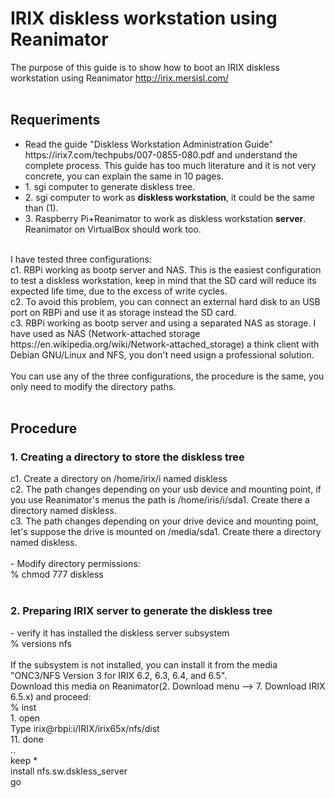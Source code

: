# IRIX diskless workstation using Reanimator
The purpose of this guide is to show how to boot an IRIX diskless workstation using Reanimator http://irix.mersisl.com/<br>
<br>
<h2>Requeriments</h2>
<ul>
  <li>Read the guide "Diskless Workstation Administration Guide" https://irix7.com/techpubs/007-0855-080.pdf and understand the complete process. This guide has too much literature and it is not very concrete, you can explain the same in 10 pages.</li>
  <li>1. sgi computer to generate diskless tree.</li>
  <li>2. sgi computer to work as <b>diskless workstation</b>, it could be the same than (1).</li>
  <li>3. Raspberry Pi+Reanimator to work as diskless workstation <b>server</b>. Reanimator on VirtualBox should work too.</li>
</ul>
<br>
I have tested three configurations:<br>
c1. RBPi working as bootp server and NAS. This is the easiest configuration to test a diskless workstation, keep in mind that the SD card will reduce its expected life time, due to the excess of write cycles.<br>
c2. To avoid this problem, you can connect an external hard disk to an USB port on RBPi and use it as storage instead the SD card.<br>
c3. RBPi working as bootp server and using a separated NAS as storage. I have used as NAS (Network-attached storage https://en.wikipedia.org/wiki/Network-attached_storage) a think client with Debian GNU/Linux and NFS, you don't need usign a professional solution.<br>
<br>
You can use any of the three configurations, the procedure is the same, you only need to modify the directory paths.<br>
<br>
<h2>Procedure</h2>
<h3>1. Creating a directory to store the diskless tree</h3>
c1. Create a directory on /home/irix/i named diskless<br>
c2. The path changes depending on your usb device and mounting point, if you use Reanimator's menus the path is /home/iris/i/sda1. Create there a directory named diskless.<br>
c3. The path changes depending on your drive device and mounting point, let's suppose the drive is mounted on /media/sda1. Create there a directory named diskless.<br>
<br>
- Modify directory permissions:<br>
% chmod 777 diskless<br>
<br>
<h3>2. Preparing IRIX server to generate the diskless tree</h3>
- verify it has installed the diskless server subsystem<br>
% versions nfs<br>
<br>
If the subsystem is not installed, you can install it from the media "ONC3/NFS Version 3 for IRIX 6.2, 6.3, 6.4, and 6.5".<br>
Download this media on Reanimator(2. Download menu --> 7. Download IRIX 6.5.x) and proceed:<br>
% inst<br>
1. open<br>
Type irix@rbpi:i/IRIX/irix65x/nfs/dist<br>
11. done<br>
..<br>
keep *<br>
install nfs.sw.dskless_server<br>
go<br>

